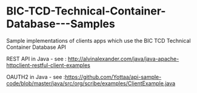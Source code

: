 # BIC-TCD-Technical-Container-Database---Samples
Sample implementations of clients apps which use the BIC TCD Technical Container Database API


REST API in Java - see : http://alvinalexander.com/java/java-apache-httpclient-restful-client-examples

OAUTH2   in Java - see :https://github.com/Yottaa/api-sample-code/blob/master/java/src/org/scribe/examples/ClientExample.java
